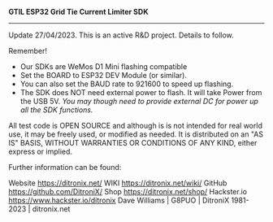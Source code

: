 **GTIL ESP32 Grid Tie Current Limiter SDK**

------------

Update 27/04/2023.  This is an active R&D project.  Details to follow.



Remember!
- Our SDKs are WeMos D1 Mini flashing compatible
- Set the BOARD to ESP32 DEV Module (or similar).
- You can also set the BAUD rate to 921600 to speed up flashing.
- The SDK does NOT need external power to flash.  It will take Power from the USB 5V.
*You may though need to provide external DC for power up all the SDK functions.*

All test code is OPEN SOURCE and although is is not intended for real world use, it may be freely used, or modified as needed.  It is distributed on an "AS IS" BASIS, WITHOUT WARRANTIES OR CONDITIONS OF ANY KIND, either express or implied.


Further information can be found:

Website https://ditronix.net/
WIKI https://ditronix.net/wiki/
GitHub https://github.com/DitroniX/
Shop https://ditronix.net/shop/
Hackster.io https://www.hackster.io/ditronix
Dave Williams | G8PUO | DitroniX 1981-2023 | ditronix.net
